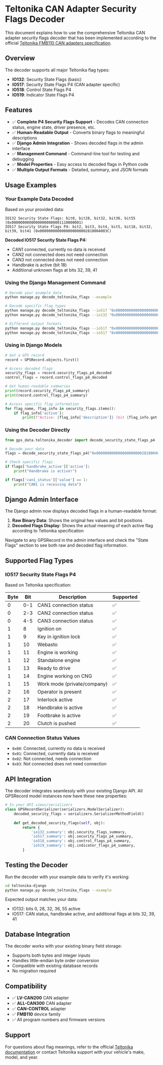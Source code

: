 # Teltonika CAN Adapter Security Flags Decoder

This document explains how to use the comprehensive Teltonika CAN adapter security flags decoder that has been implemented according to the official [Teltonika FMB110 CAN adapters specification](https://wiki.teltonika-gps.com/view/FMB110_CAN_adapters).

## Overview

The decoder supports all major Teltonika flag types:

- **IO132**: Security State Flags (basic)
- **IO517**: Security State Flags P4 (CAN adapter specific)
- **IO518**: Control State Flags P4 
- **IO519**: Indicator State Flags P4

## Features

- ✅ **Complete P4 Security Flags Support** - Decodes CAN connection status, engine state, driver presence, etc.
- ✅ **Human-Readable Output** - Converts binary flags to meaningful descriptions
- ✅ **Django Admin Integration** - Shows decoded flags in the admin interface
- ✅ **Management Command** - Command-line tool for testing and debugging
- ✅ **Model Properties** - Easy access to decoded flags in Python code
- ✅ **Multiple Output Formats** - Detailed, summary, and JSON formats

## Usage Examples

### Your Example Data Decoded

Based on your provided data:

```
IO132 Security State Flags: bit0, bit28, bit32, bit36, bit55 (0x00000000000000000080001110000001)
IO517 Security State Flags P4: bit2, bit3, bit4, bit5, bit18, bit32, bit39, bit41 (0x0000000000000000000002810004003C)
```

**Decoded IO517 Security State Flags P4:**
- CAN1 connected, currently no data is received
- CAN2 not connected does not need connection  
- CAN3 not connected does not need connection
- Handbrake is active (bit 18)
- Additional unknown flags at bits 32, 39, 41

### Using the Django Management Command

```bash
# Decode your example data
python manage.py decode_teltonika_flags --example

# Decode specific flag types
python manage.py decode_teltonika_flags --io517 "0x0000000000000000000002810004003C"
python manage.py decode_teltonika_flags --io132 "0x00000000000000000080001110000001"

# Different output formats
python manage.py decode_teltonika_flags --io517 "0x0000000000000000000002810004003C" --format summary
python manage.py decode_teltonika_flags --io517 "0x0000000000000000000002810004003C" --format json
```

### Using in Django Models

```python
# Get a GPS record
record = GPSRecord.objects.first()

# Access decoded flags
security_flags = record.security_flags_p4_decoded
control_flags = record.control_flags_p4_decoded

# Get human-readable summaries
print(record.security_flags_p4_summary)
print(record.control_flags_p4_summary)

# Access specific flag information
for flag_name, flag_info in security_flags.items():
    if flag_info['active']:
        print(f"Active: {flag_info['description']} (bit {flag_info.get('bit_position', 'N/A')})")
```

### Using the Decoder Directly

```python
from gps_data.teltonika_decoder import decode_security_state_flags_p4

# Decode your data
flags = decode_security_state_flags_p4("0x0000000000000000000002810004003C")

# Check specific flags
if flags['handbrake_active']['active']:
    print("Handbrake is active!")

if flags['can1_status']['value'] == 1:
    print("CAN1 is receiving data")
```

## Django Admin Interface

The Django admin now displays decoded flags in a human-readable format:

1. **Raw Binary Data**: Shows the original hex values and bit positions
2. **Decoded Flags Display**: Shows the actual meaning of each active flag according to Teltonika specification

Navigate to any GPSRecord in the admin interface and check the "State Flags" section to see both raw and decoded flag information.

## Supported Flag Types

### IO517 Security State Flags P4

Based on Teltonika specification:

| Byte | Bit | Description | Supported |
|------|-----|-------------|-----------|
| 0 | 0-1 | CAN1 connection status | ✅ |
| 0 | 2-3 | CAN2 connection status | ✅ |
| 0 | 4-5 | CAN3 connection status | ✅ |
| 1 | 8 | Ignition on | ✅ |
| 1 | 9 | Key in ignition lock | ✅ |
| 1 | 10 | Webasto | ✅ |
| 1 | 11 | Engine is working | ✅ |
| 1 | 12 | Standalone engine | ✅ |
| 1 | 13 | Ready to drive | ✅ |
| 1 | 14 | Engine working on CNG | ✅ |
| 1 | 15 | Work mode (private/company) | ✅ |
| 2 | 16 | Operator is present | ✅ |
| 2 | 17 | Interlock active | ✅ |
| 2 | 18 | Handbrake is active | ✅ |
| 2 | 19 | Footbrake is active | ✅ |
| 2 | 20 | Clutch is pushed | ✅ |

### CAN Connection Status Values

- `0x00`: Connected, currently no data is received
- `0x01`: Connected, currently data is received  
- `0x02`: Not connected, needs connection
- `0x03`: Not connected does not need connection

## API Integration

The decoder integrates seamlessly with your existing Django API. All GPSRecord model instances now have these new properties:

```python
# In your API views/serializers
class GPSRecordSerializer(serializers.ModelSerializer):
    decoded_security_flags = serializers.SerializerMethodField()
    
    def get_decoded_security_flags(self, obj):
        return {
            'io132_summary': obj.security_flags_summary,
            'io517_summary': obj.security_flags_p4_summary,
            'io518_summary': obj.control_flags_p4_summary,
            'io519_summary': obj.indicator_flags_p4_summary,
        }
```

## Testing the Decoder

Run the decoder with your example data to verify it's working:

```bash
cd teltonika-django
python manage.py decode_teltonika_flags --example
```

Expected output matches your data:
- IO132: bits 0, 28, 32, 36, 55 active
- IO517: CAN status, handbrake active, and additional flags at bits 32, 39, 41

## Database Integration

The decoder works with your existing binary field storage:
- Supports both bytes and integer inputs
- Handles little-endian byte order conversion
- Compatible with existing database records
- No migration required

## Compatibility

- ✅ **LV-CAN200** CAN adapter
- ✅ **ALL-CAN300** CAN adapter  
- ✅ **CAN-CONTROL** adapter
- ✅ **FMB110** device family
- ✅ All program numbers and firmware versions

## Support

For questions about flag meanings, refer to the official [Teltonika documentation](https://wiki.teltonika-gps.com/view/FMB110_CAN_adapters) or contact Teltonika support with your vehicle's make, model, and year.
